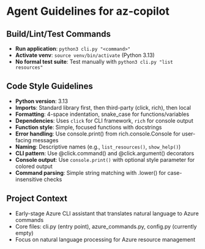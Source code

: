 # Agent Guidelines for az-copilot

## Build/Lint/Test Commands
- **Run application**: `python3 cli.py "<command>"`
- **Activate venv**: `source venv/bin/activate` (Python 3.13)
- **No formal test suite**: Test manually with `python3 cli.py "list resources"`

## Code Style Guidelines
- **Python version**: 3.13
- **Imports**: Standard library first, then third-party (click, rich), then local
- **Formatting**: 4-space indentation, snake_case for functions/variables
- **Dependencies**: Uses `click` for CLI framework, `rich` for console output
- **Function style**: Simple, focused functions with docstrings
- **Error handling**: Use console.print() from rich.console.Console for user-facing messages
- **Naming**: Descriptive names (e.g., `list_resources()`, `show_help()`)
- **CLI pattern**: Use @click.command() and @click.argument() decorators
- **Console output**: Use `console.print()` with optional style parameter for colored output
- **Command parsing**: Simple string matching with .lower() for case-insensitive checks

## Project Context
- Early-stage Azure CLI assistant that translates natural language to Azure commands
- Core files: cli.py (entry point), azure_commands.py, config.py (currently empty)
- Focus on natural language processing for Azure resource management
